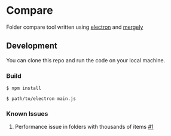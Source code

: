 # Compare

Folder compare tool written using [electron](https://github.com/atom/electron) and [mergely](https://github.com/wickedest/Mergely)

## Development
You can clone this repo and run the code on your local machine.

### Build


  `` $ npm install ``

  `` $ path/to/electron main.js ``

  ### Known Issues
  1. Performance issue in folders with thousands of items [#1](https://github.com/msathis/compare/issues/1)
